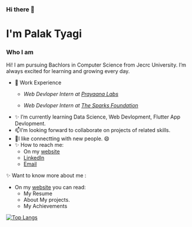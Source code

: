 ### Hi there 👋

<!--
**palaktyagi/palaktyagi** is a ✨ _special_ ✨ repository because its `README.md` (this file) appears on your GitHub profile.-->

# I'm Palak Tyagi
### Who I am
Hi! I am pursuing Bachlors in Computer Science from Jecrc University. I’m always excited for learning and growing every day.

- 🔭 Work Experience 
     - <p><em> Web Devloper Intern at <a href="http://prayaana.org/" target="_blank">Prayaana Labs</a></em></p>
     - <p><em> Web Devloper Intern at <a href=https://www.thesparksfoundationsingapore.org/" target="_blank">The Sparks Foundation</a></em></p>
- ✨ I’m currently learning Data Science, Web Devlopment, Flutter App Devlopment.
- 📫I’m looking forward to collaborate on projects of related skills.
- 👯I like connectting with new people. 😄
- ✨ How to reach me:
    -  On my [website](https://palaktyagi.github.io/)
    -  [LinkedIn](https://www.linkedin.com/in/palak-tyagi-0722691a1/)
    -  [Email](tyagipalak121@gmail.com)
         
✨ Want to know more about me :
  - On my [website](https://palaktyagi.github.io/) you can read:
     - My Resume
     - About My projects.
     - My Achievements

[![Top Langs](https://github-readme-stats.vercel.app/api/top-langs/?username=palaktyagi)](https://github.com/palaktyagi/github-readme-stats)
